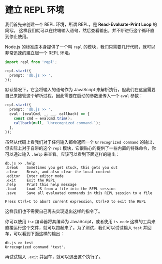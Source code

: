 # 建立 REPL 环境

我们首先来创建一个 REPL 环境，所谓 REPL，是 **Read-Evaluate-Print Loop** 的简写。 这样我们就可以在终端输入语句，然后查看输出，并不断进行这个循环直到停止使用。

Node.js 的标准库本身提供了一个叫 `repl` 的模块，我们只需要几行代码，就可以非常迅速的建立起一个 REPL 环境。

```ts
import repl from 'repl';

repl.start({
  prompt: 'db.js >> ',
});
```

默认情况下，它会将输入的语句作为 JavaScript 来解析执行，但我们在这里需要自己来接管这个解析过程，因此需要在启动的参数里传入一个 `eval` 参数：

```ts
repl.start({
  prompt: 'db.js >> ',
  eval: (evalCmd, _, __, callback) => {
    const cmd = evalCmd.trim();
    callback(null, `Unrecognized command.`);
  },
});
```

虽然从代码上看我们对于任何输入都会返回一个 `Unrecognized command` 的输出，但实际上对于自带的这个 `repl` 模块，它很贴心的提供了一些内置的特殊命令，你可以通过输入 `.help` 来查看。应该可以看到下面这样的输出：

```
db.js >> .help
.break    Sometimes you get stuck, this gets you out
.clear    Break, and also clear the local context
.editor   Enter editor mode
.exit     Exit the REPL
.help     Print this help message
.load     Load JS from a file into the REPL session
.save     Save all evaluated commands in this REPL session to a file

Press Ctrl+C to abort current expression, Ctrl+D to exit the REPL
```

这样我们也不需要自己再去实现退出这样的指令了。

你可以使用 `tsc` 编译器将其编译为 JavaScript，或者使用 `ts-node` 这样的工具来直接运行这个文件，就可以跑起来了。为了测试，我们可以试试输入 `test` 并回车，可以看到下面这样的输出：

```
db.js >> test
Unrecognized command 'test'.
```

再试试输入 `.exit` 并回车，就可以退出这个执行了。
